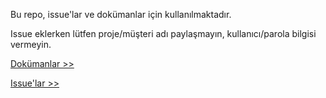 Bu repo, issue'lar ve dokümanlar için kullanılmaktadır.

Issue eklerken lütfen proje/müşteri adı paylaşmayın, kullanıcı/parola bilgisi vermeyin.

[Dokümanlar >>](https://github.com/Medyasoft/unigate-public/wiki)

[Issue'lar >>](https://github.com/Medyasoft/unigate-public/issues)
